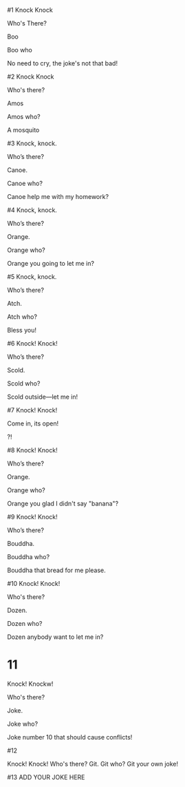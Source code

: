 ﻿#1
Knock Knock

Who's There?

Boo

Boo who

No need to cry, the joke's not that bad!


#2
Knock Knock

Who's there?

Amos

Amos who?

A mosquito


#3
Knock, knock.

Who’s there?

Canoe.

Canoe who?

Canoe help me with my homework?

#4 
Knock, knock.

Who’s there?

Orange.

Orange who?

Orange you going to let me in?

#5
Knock, knock. 

Who’s there? 

Atch. 

Atch who? 

Bless you!


#6
Knock! Knock!

Who’s there?

Scold.

Scold who?

Scold outside—let me in!


#7
Knock! Knock!

Come in, its open!

?!


#8
Knock! Knock!

Who’s there?

Orange.

Orange who?

Orange you glad I didn't say "banana"?


#9
Knock! Knock!

Who’s there?

Bouddha.

Bouddha who?

Bouddha that bread for me please.

#10 
Knock! Knock!

Who's there?

Dozen.

Dozen who?

Dozen anybody want to let me in?

# 11

Knock! Knockw!

Who's there?

Joke.

Joke who?

Joke number 10 that should cause conflicts!

#12

Knock! Knock!
Who's there? 
Git.
Git who?
Git your own joke!

#13
ADD YOUR JOKE HERE
